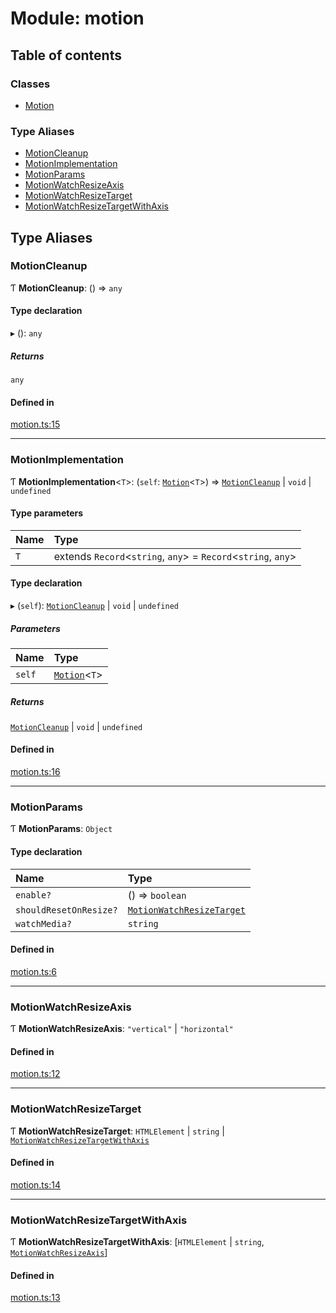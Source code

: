 # Module: motion

## Table of contents

### Classes

- [Motion](../wiki/motion.Motion)

### Type Aliases

- [MotionCleanup](../wiki/motion#motioncleanup)
- [MotionImplementation](../wiki/motion#motionimplementation)
- [MotionParams](../wiki/motion#motionparams)
- [MotionWatchResizeAxis](../wiki/motion#motionwatchresizeaxis)
- [MotionWatchResizeTarget](../wiki/motion#motionwatchresizetarget)
- [MotionWatchResizeTargetWithAxis](../wiki/motion#motionwatchresizetargetwithaxis)

## Type Aliases

### MotionCleanup

Ƭ **MotionCleanup**: () => `any`

#### Type declaration

▸ (): `any`

##### Returns

`any`

#### Defined in

[motion.ts:15](https://github.com/owowagency/gsap-motion/blob/3de8e2b/lib/motion.ts#L15)

___

### MotionImplementation

Ƭ **MotionImplementation**<`T`\>: (`self`: [`Motion`](../wiki/motion.Motion)<`T`\>) => [`MotionCleanup`](../wiki/motion#motioncleanup) \| `void` \| `undefined`

#### Type parameters

| Name | Type |
| :------ | :------ |
| `T` | extends `Record`<`string`, `any`\> = `Record`<`string`, `any`\> |

#### Type declaration

▸ (`self`): [`MotionCleanup`](../wiki/motion#motioncleanup) \| `void` \| `undefined`

##### Parameters

| Name | Type |
| :------ | :------ |
| `self` | [`Motion`](../wiki/motion.Motion)<`T`\> |

##### Returns

[`MotionCleanup`](../wiki/motion#motioncleanup) \| `void` \| `undefined`

#### Defined in

[motion.ts:16](https://github.com/owowagency/gsap-motion/blob/3de8e2b/lib/motion.ts#L16)

___

### MotionParams

Ƭ **MotionParams**: `Object`

#### Type declaration

| Name | Type |
| :------ | :------ |
| `enable?` | () => `boolean` |
| `shouldResetOnResize?` | [`MotionWatchResizeTarget`](../wiki/motion#motionwatchresizetarget) |
| `watchMedia?` | `string` |

#### Defined in

[motion.ts:6](https://github.com/owowagency/gsap-motion/blob/3de8e2b/lib/motion.ts#L6)

___

### MotionWatchResizeAxis

Ƭ **MotionWatchResizeAxis**: ``"vertical"`` \| ``"horizontal"``

#### Defined in

[motion.ts:12](https://github.com/owowagency/gsap-motion/blob/3de8e2b/lib/motion.ts#L12)

___

### MotionWatchResizeTarget

Ƭ **MotionWatchResizeTarget**: `HTMLElement` \| `string` \| [`MotionWatchResizeTargetWithAxis`](../wiki/motion#motionwatchresizetargetwithaxis)

#### Defined in

[motion.ts:14](https://github.com/owowagency/gsap-motion/blob/3de8e2b/lib/motion.ts#L14)

___

### MotionWatchResizeTargetWithAxis

Ƭ **MotionWatchResizeTargetWithAxis**: [`HTMLElement` \| `string`, [`MotionWatchResizeAxis`](../wiki/motion#motionwatchresizeaxis)]

#### Defined in

[motion.ts:13](https://github.com/owowagency/gsap-motion/blob/3de8e2b/lib/motion.ts#L13)
